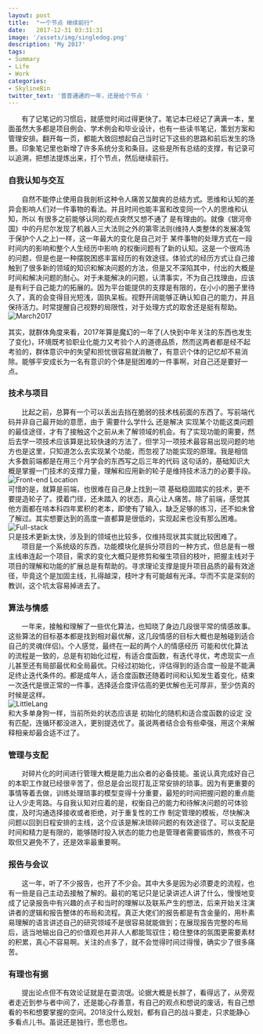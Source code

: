 ```yaml
---
layout: post
title:  "一个节点 继续前行"
date:   2017-12-31 03:31:31
image: '/assets/img/singledog.png'
description: 'My 2017'
tags:
- Summary
- Life
- Work
categories:
- SkylineBin
twitter_text: '普普通通的一年，还是给个节点 '
---
```



&nbsp;&nbsp;&nbsp;&nbsp;&nbsp;&nbsp;&nbsp;有了记笔记的习惯后，就感觉时间过得更快了。笔记本已经记了满满一本，里面虽然大多都是项目例会、学术例会和毕业设计，也有一些读书笔记，策划方案和管理安排。翻开每一页，都能大致回想起自己当时记下这些的思路和前后发生的场景。印象笔记里也新增了许多系统分支和条目。这些是所有总结的支撑，有记录可以追溯，把想法提炼出来，打个节点，然后继续前行。

### 自我认知与交互
&nbsp;&nbsp;&nbsp;&nbsp;&nbsp;&nbsp;&nbsp;自然不能停止使用自我剖析这种令人痛苦又酸爽的总结方式。思维和认知的差异会影响人们对一件事物的看法。并且时间也能丰富和改变同一个人的思维和认知，所以 有很多之前能够认同的观点突然又想不通了 是有理由的。就像《银河帝国》中的丹尼尔发现了机器人三大法则之外的第零法则(维持人类整体的发展凌驾于保护个人之上)一样，这一年最大的变化是自己对于 某件事物的处理方式在一段时间内的影响和整个人生经历中影响 的权衡问题有了新的认知。这是一个很鸡汤的问题，但是也是一种摆脱困惑丰富经历的有效途径。体验式的经历方式让自己接触到了很多新的领域的知识和解决问题的方法，但是又不深陷其中，付出的大概是时间和解决问题的耐心。对于未能解决的问题，认清事实，不为自己找理由，应该是有利于自己能力的拓展的。因为平台能提供的支撑是有限的，在小小的圈子里待久了，真的会变得目光短浅，固执呆板。视野开阔能够正确认知自己的能力，并且保持活力。时常提醒自己视野的局限性，对于处理方式的取舍还是挺有帮助。  
![March2017](https://store.skylinebin.com/image/png/calone.jpg)

其实，就群体角度来看，2017年算是魔幻的一年了(人快到中年关注的东西也发生了变化)，环境既考验职业化能力又考验个人的道德品质，然而这两者都是经不起考验的，群体意识中的失望和担忧很容易就消散了，有意识个体的记忆却不易消除。能够平安成长为一名有意识的个体是挺困难的一件事啊，对自己还是要好一点。

### 技术与项目  
&nbsp;&nbsp;&nbsp;&nbsp;&nbsp;&nbsp;&nbsp;比起之前，总算有一个可以丢出去挡在脆弱的技术栈前面的东西了。写前端代码并非自己最开始的意愿，由于 需要什么学什么 还是解决 实现某个功能这类问题 的最佳途径，才有了接触这个之前从未了解领域的机会。有了实现功能的需要，然后去学一项技术应该算是比较快速的方法了，但学习一项技术最容易出现问题的地方也是这里，只知道怎么去实现某个功能，而忽视了功能实现的原理。我是相信 大多数前端都是在用三个月学会的东西写之后三年的代码 这句话的，基础知识大概是掌握一门技术的支撑力量，理解和应用新的轮子是维持技术活力的必要手段。  
![Front-end Location](https://store.skylinebin.com/image/png/Front-end.png)  
可惜的是，就算是前端，也很难在自己身上找到一项 基础稳固踏实的技术，更不要提造轮子了。摸着门径，还未踏入 的状态，真心让人痛苦。除了前端，感觉其他方面都在啃本科四年累积的老本，即使有了输入，缺乏足够的练习，还不如未曾了解过。其实想要达到的高度一直都算是很低的，实现起来也没有那么困难。  
![Full-stack](https://store.skylinebin.com/Full-stacks.png)  
只是技术更新太快，涉及到的领域也比较多，仅维持现状其实就比较困难了。  
&nbsp;&nbsp;&nbsp;&nbsp;&nbsp;&nbsp;&nbsp;项目是一个系统级的东西，功能模块化是拆分项目的一种方式，但总是有一根主线串连起一个项目，需求的变化大概只是修剪和催生项目的枝叶，把握主线对于项目的理解和功能的扩展总是有帮助的。寻求理论支撑是提升项目品质的最有效途径，毕竟这个是加固主线，扎得越深，枝叶才有可能越有光泽。华而不实是深刻的教训，这个坑太容易掉进去了。  


### 算法与情感
&nbsp;&nbsp;&nbsp;&nbsp;&nbsp;&nbsp;&nbsp;一年来，接触和理解了一些优化算法，也知晓了身边几段很平常的情感故事。这些算法的目标基本都是找到相对最优解，这几段情感的目标大概也是触碰到适合自己的灵魂(伴侣)。个人感觉，最终在一起的两个人的情感经历 可能和优化算法的流程是一致的，总是有初始化过程，有适合度函数，有迭代寻优，考虑现实一点儿甚至还有局部最优和全局最优。只经过初始化，评估得到的适合度一般是不能满足终止迭代条件的。都是成年人，适合度函数还随着时间和认知发生着变化，结束一次迭代是很正常的一件事，选择适合度评估高的更优解也无可厚非，至少仿真的时候是这样。  
![LittleLang](https://store.skylinebin.com/image/png/xiaolang.png)  
和大多单身狗一样，当前所处的状态应该是 初始化的随机和适合度函数的设定 没有匹配，连循环都没进入，更别提选优了。虽说两者结合会有些牵强，用这个来解释相亲却最合适不过了。

### 管理与支配
&nbsp;&nbsp;&nbsp;&nbsp;&nbsp;&nbsp;&nbsp;对碎片化的时间进行管理大概是能力出众者的必备技能。虽说认真完成好自己的本职工作就已经很辛苦了，但总是会出现打乱正常安排的琐事。因为有更重要的事情等着去做，训练处理琐事的模型变得十分重要，最短的时间把握问题的重点能让人少走弯路。与自我认知对应着的是，权衡自己的能力和待解决问题的可体验度，及时沟通选择接收或者拒绝，对于重复性的工作 制定管理的模板，尽快解决问题以回到日程安排的主线，这个应该是解决琐碎问题的有效途径了。可以支配是时间和精力是有限的，能够随时投入状态的能力也是管理者需要锻炼的，熬夜不可取但又避免不了，还是效率最重要啊。


### 报告与会议
&nbsp;&nbsp;&nbsp;&nbsp;&nbsp;&nbsp;&nbsp;这一年，听了不少报告，也开了不少会。其中大多是因为必须要走的流程，也有一些是自己主动去接触了解的。最初的笔记只是记录讲述人讲了什么，慢慢地变成了记录报告中有兴趣的点子和当时的理解以及联系产生的想法，后来开始关注演讲者的逻辑和报告整体的布局和流程。真正大佬们的报告都是有含金量的，用朴素易理解的语言讲述自己的研究领域不是很容易就能做到；在展现报告完整的布局后，适当地输出自己的价值观也并非人人都能驾驭住；稳住整体的氛围更需要素材的积累，真心不容易啊。关注的点多了，就不会觉得时间过得慢，确实少了很多痛苦。

### 有理也有据
&nbsp;&nbsp;&nbsp;&nbsp;&nbsp;&nbsp;&nbsp;提出论点但不有效论证就是在耍流氓。论据大概是长胖了，看得远了，从旁观者走近到参与者中间了，还是能心存善意，有自己的观点和想说的废话，有自己想看的书和想要掌握的空间。2018没什么规划，都有自己的战斗要走，只求能静心多看点儿书。虽说还是独行，愿也愿也。
